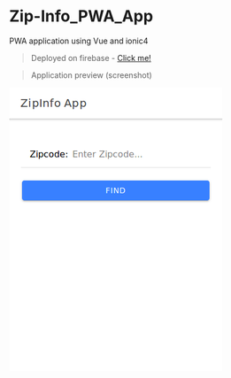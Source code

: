 # Zip-Info_PWA_App
PWA application using Vue and ionic4

> Deployed on firebase -
[Click me!](https://zip-info.firebaseapp.com)


> Application preview (screenshot)
>
![application main page](https://github.com/samshanmukh/Zip-Info_PWA_App/blob/master/zip-info_pwa/App-Screenshot.png "App main page")
